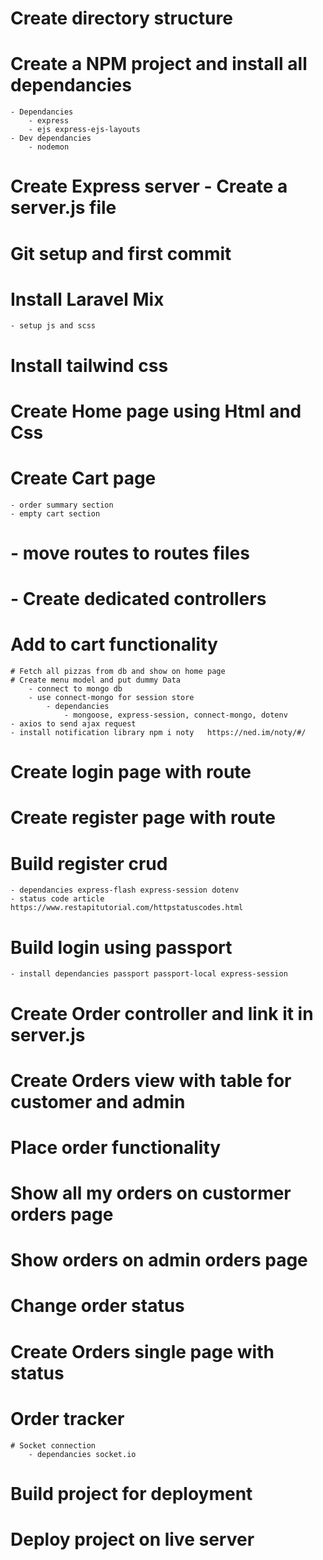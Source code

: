 # Create directory structure
# Create a NPM project and install all dependancies
    - Dependancies
        - express
        - ejs express-ejs-layouts
    - Dev dependancies
        - nodemon
# Create Express server - Create a server.js file
# Git setup and first commit
# Install Laravel Mix
    - setup js and scss
# Install tailwind css
# Create Home page using Html and Css
# Create Cart page
    - order summary section
    - empty cart section
# - move routes to routes files
# - Create dedicated controllers
# Add to cart functionality
    # Fetch all pizzas from db and show on home page
    # Create menu model and put dummy Data
        - connect to mongo db
        - use connect-mongo for session store
            - dependancies
                - mongoose, express-session, connect-mongo, dotenv
    - axios to send ajax request
    - install notification library npm i noty   https://ned.im/noty/#/
# Create login page with route
# Create register page with route
# Build register crud
    - dependancies express-flash express-session dotenv
    - status code article https://www.restapitutorial.com/httpstatuscodes.html
# Build login using passport
    - install dependancies passport passport-local express-session
# Create Order controller and link it in server.js
# Create Orders view with table for customer and admin
# Place order functionality
# Show all my orders on custormer orders page
# Show orders on admin orders page
# Change order status
# Create Orders single page with status
# Order tracker
    # Socket connection
        - dependancies socket.io
# Build project for deployment
# Deploy project on live server
